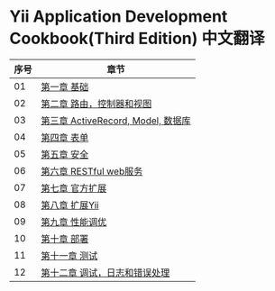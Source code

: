 # Yii Application Development Cookbook(Third Edition) 中文翻译

| 序号 | 章节 |
|--|--|
| 01 | [第一章 基础](chapters/chapter-01/chapter-01.md) |
| 02 | [第二章 路由，控制器和视图](chapters/chapter-02/chapter-02.md) |
| 03 | [第三章 ActiveRecord, Model, 数据库](chapters/chapter-03/chapter-03.md) |
| 04 | [第四章 表单](chapters/chapter-04/chapter-04.md) |
| 05 | [第五章 安全](chapters/chapter-05/chapter-05.md) |
| 06 | [第六章 RESTful web服务](chapters/chapter-06/chapter-06.md) |
| 07 | [第七章 官方扩展](chapters/chapter-07/chapter-07.md) |
| 08 | [第八章 扩展Yii](chapters/chapter-08/chapter-08.md)|
| 09 | [第九章 性能调优](chapters/chapter-09/chapter-09.md)|
| 10 | [第十章 部署](chapters/chapter-10/chapter-10.md)|
| 11 | [第十一章 测试](chapters/chapter-11/chapter-11.md)|
| 12 | [第十二章 调试，日志和错误处理](chapters/chapter-12/chapter-12.md)|
